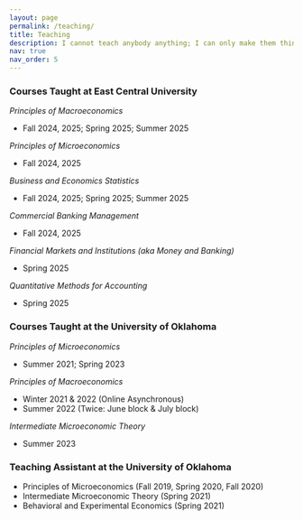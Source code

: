 ```yaml
---
layout: page
permalink: /teaching/
title: Teaching
description: I cannot teach anybody anything; I can only make them think - Socrates <br> Please click <a href='https://drive.google.com/file/d/1_4I9p70E2YmS_sv4qZQxDmnq8SMJSkg3/view?usp=sharing'>here</a> to access my teaching dossier.
nav: true
nav_order: 5
---
```


### Courses Taught at East Central University 

*Principles of Macroeconomics*
* Fall 2024, 2025; Spring 2025; Summer 2025

*Principles of Microeconomics*
* Fall 2024, 2025

*Business and Economics Statistics*
* Fall 2024, 2025; Spring 2025; Summer 2025

*Commercial Banking Management*
* Fall 2024, 2025

*Financial Markets and Institutions (aka Money and Banking)*
* Spring 2025
  
*Quantitative Methods for Accounting*
* Spring 2025


### Courses Taught at the University of Oklahoma

*Principles of Microeconomics*
* Summer 2021; Spring 2023

*Principles of Macroeconomics*
* Winter 2021 & 2022 (Online Asynchronous)
* Summer 2022 (Twice: June block & July block)

*Intermediate Microeconomic Theory*
* Summer 2023


### Teaching Assistant at the University of Oklahoma

* Principles of Microeconomics (Fall 2019, Spring 2020, Fall 2020)
* Intermediate Microeconomic Theory (Spring 2021)
* Behavioral and Experimental Economics (Spring 2021)
